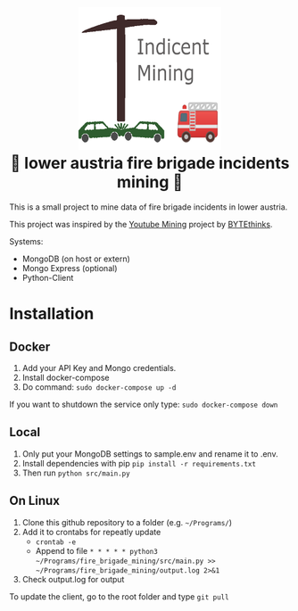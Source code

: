 
<h1 align="center">
  <br>
  <img src="logo.png" height="256px" width="256px" alt="Logo">
  <br>
  🚒 lower austria fire brigade incidents mining 🚒
  <br>
</h1>


This is a small project to mine data of fire brigade incidents in lower austria.

This project was inspired by the [Youtube Mining](https://github.com/bitnulleins/youtube_mining) project by [BYTEthinks](https://www.bytethinks.de/).

Systems:

* MongoDB (on host or extern)
* Mongo Express (optional)
* Python-Client

# Installation

## Docker

1. Add your API Key and Mongo credentials.
2. Install docker-compose
3. Do command:
```sudo docker-compose up -d```

If you want to shutdown the service only type:
```sudo docker-compose down```

## Local

1. Only put your MongoDB settings to sample.env and rename it to .env.
2. Install dependencies with pip ```pip install -r requirements.txt```
3. Then run ```python src/main.py```

## On Linux

1. Clone this github repository to a folder (e.g. ```~/Programs/```)
2. Add it to crontabs for repeatly update
   * ```crontab -e``` 
   * Append to file ```* * * * * python3 ~/Programs/fire_brigade_mining/src/main.py >> ~/Programs/fire_brigade_mining/output.log 2>&1```
3. Check output.log for output

To update the client, go to the root folder and type ```git pull```
